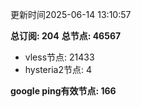 更新时间2025-06-14 13:10:57

**总订阅: 204**
**总节点: 46567**
- vless节点: 21433
- hysteria2节点: 4

**google ping有效节点: 166**
